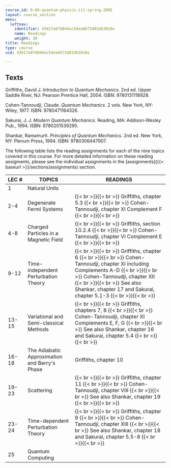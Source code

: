 ```yaml
---
course_id: 8-06-quantum-physics-iii-spring-2005
layout: course_section
menu:
  leftnav:
    identifier: 43617a07d844ac5dea6672d824b3016e
    name: Readings
    weight: 30
title: Readings
type: course
uid: 43617a07d844ac5dea6672d824b3016e

---
```


Texts
-----

Griffiths, David J. _Introduction to Quantum Mechanics_. 2nd ed. Upper Saddle River, NJ: Pearson Prentice Hall, 2004. ISBN: 9780131118928.

Cohen-Tannoudji, Claude. _Quantum Mechanics_. 2 vols. New York, NY: Wiley, 1977. ISBN: 9780471164326.

Sakurai, J. J. _Modern Quantum Mechanics_. Reading, MA: Addison-Wesley Pub., 1994. ISBN: 9780201539295.

Shankar, Ramamurti. _Principles of Quantum Mechanics_. 2nd ed. New York, NY: Plenum Press, 1994. ISBN: 9780306447907.

The following table lists the reading assignments for each of the nine topics covered in this course. For more detailed information on these reading assigments, please see the individual assignments in the [assignments]({{< baseurl >}}/sections/assignments) section.

| LEC # | TOPICS | READINGS |
| --- | --- | --- |
| 1 | Natural Units | &nbsp; |
| 2-4 | Degenerate Fermi Systems |  {{< br >}}{{< br >}} Griffiths, chapter 5.3 {{< br >}}{{< br >}} Cohen-Tannoudji, chapter XI Complement F {{< br >}}{{< br >}}  |
| 4-8 | Charged Particles in a Magnetic Field |  {{< br >}}{{< br >}} Griffiths, section 10.2.4 {{< br >}}{{< br >}} Cohen-Tannoudji, chapter VI Complement E {{< br >}}{{< br >}}  |
| 9-12 | Time-independent Perturbation Theory |  {{< br >}}{{< br >}} Griffiths, chapter 6 {{< br >}}{{< br >}} Cohen-Tannoudji, chapter XI including Complements A-D {{< br >}}{{< br >}} Cohen-Tannoudji, chapter XII {{< br >}}{{< br >}} See also Shankar, chapter 17 and Sakurai, chapter 5.1-3 {{< br >}}{{< br >}}  |
| 13-15 | Variational and Semi-classical Methods |  {{< br >}}{{< br >}} Griffiths, chapters 7, 8 {{< br >}}{{< br >}} Cohen-Tannoudji, chapter XI Complements E, F, G {{< br >}}{{< br >}} See also Shankar, chapter 16 and Sakurai, chapter 5.4 {{< br >}}{{< br >}}  |
| 16-18 | The Adiabatic Approximation and Berry's Phase | Griffiths, chapter 10 |
| 19-23 | Scattering |  {{< br >}}{{< br >}} Griffiths, chapter 11 {{< br >}}{{< br >}} Cohen-Tannoudji, chapter VIII {{< br >}}{{< br >}} See also Shankar, chapter 19 {{< br >}}{{< br >}}  |
| 23-24 | Time-dependent Perturbation Theory |  {{< br >}}{{< br >}} Griffiths, chapter 9 {{< br >}}{{< br >}} Cohen-Tannoudji, chapter XIII {{< br >}}{{< br >}} See also Shankar, chapter 18 and Sakurai, chapter 5.5-8 {{< br >}}{{< br >}}  |
| 25 | Quantum Computing |